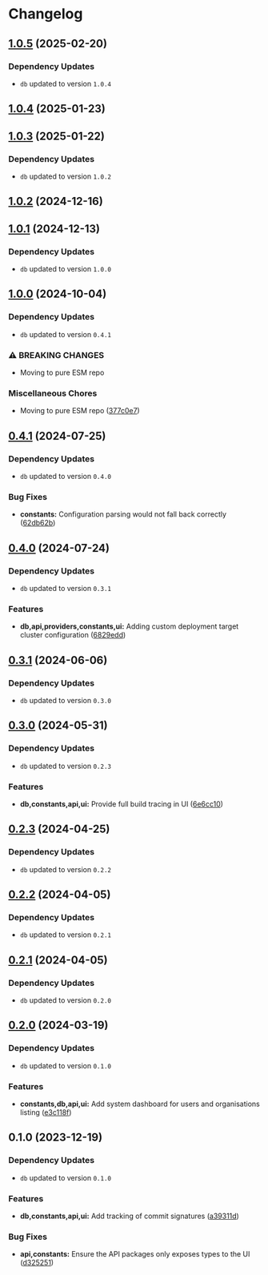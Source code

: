 # Changelog
## [1.0.5](https://github.com/klave-network/platform/compare/constants@1.0.4...constants@1.0.5) (2025-02-20)

### Dependency Updates

* `db` updated to version `1.0.4`
## [1.0.4](https://github.com/klave-network/platform/compare/constants@1.0.3...constants@1.0.4) (2025-01-23)

## [1.0.3](https://github.com/klave-network/platform/compare/constants@1.0.2...constants@1.0.3) (2025-01-22)

### Dependency Updates

* `db` updated to version `1.0.2`
## [1.0.2](https://github.com/klave-network/platform/compare/constants@1.0.1...constants@1.0.2) (2024-12-16)

## [1.0.1](https://github.com/klave-network/platform/compare/constants@1.0.0...constants@1.0.1) (2024-12-13)

### Dependency Updates

* `db` updated to version `1.0.0`
## [1.0.0](https://github.com/klave-network/platform/compare/constants@0.4.1...constants@1.0.0) (2024-10-04)

### Dependency Updates

* `db` updated to version `0.4.1`

### ⚠ BREAKING CHANGES

* Moving to pure ESM repo

### Miscellaneous Chores

* Moving to pure ESM repo ([377c0e7](https://github.com/klave-network/platform/commit/377c0e7413441ad3fbca90ec5967d668d871a98b))

## [0.4.1](https://github.com/klave-network/platform/compare/constants@0.4.0...constants@0.4.1) (2024-07-25)

### Dependency Updates

* `db` updated to version `0.4.0`

### Bug Fixes

* **constants:** Configuration parsing would not fall back correctly ([62db62b](https://github.com/klave-network/platform/commit/62db62b906ecd3d2c44ea22ccd69e33c233059e3))

## [0.4.0](https://github.com/klave-network/platform/compare/constants@0.3.1...constants@0.4.0) (2024-07-24)

### Dependency Updates

* `db` updated to version `0.3.1`

### Features

* **db,api,providers,constants,ui:** Adding custom deployment target cluster configuration ([6829edd](https://github.com/klave-network/platform/commit/6829edd447621c4c479ba0d687ebdc5f1533272c))

## [0.3.1](https://github.com/klave-network/platform/compare/constants@0.3.0...constants@0.3.1) (2024-06-06)

### Dependency Updates

* `db` updated to version `0.3.0`
## [0.3.0](https://github.com/klave-network/platform/compare/constants@0.2.3...constants@0.3.0) (2024-05-31)

### Dependency Updates

* `db` updated to version `0.2.3`

### Features

* **db,constants,api,ui:** Provide full build tracing in UI ([6e6cc10](https://github.com/klave-network/platform/commit/6e6cc10fa13c8c266d78b99697687d8ca1622b8a))

## [0.2.3](https://github.com/klave-network/platform/compare/constants@0.2.2...constants@0.2.3) (2024-04-25)

### Dependency Updates

* `db` updated to version `0.2.2`
## [0.2.2](https://github.com/klave-network/platform/compare/constants@0.2.1...constants@0.2.2) (2024-04-05)

### Dependency Updates

* `db` updated to version `0.2.1`
## [0.2.1](https://github.com/klave-network/platform/compare/constants@0.2.0...constants@0.2.1) (2024-04-05)

### Dependency Updates

* `db` updated to version `0.2.0`
## [0.2.0](https://github.com/klave-network/platform/compare/constants@0.1.0...constants@0.2.0) (2024-03-19)

### Dependency Updates

* `db` updated to version `0.1.0`

### Features

* **constants,db,api,ui:** Add system dashboard for users and organisations listing ([e3c118f](https://github.com/klave-network/platform/commit/e3c118f1b59b88f5293b4904e704c6e88cbd665a))

## 0.1.0 (2023-12-19)

### Dependency Updates

* `db` updated to version `0.1.0`

### Features

* **db,constants,api,ui:** Add tracking of commit signatures ([a39311d](https://github.com/klave-network/platform/commit/a39311d03d2f8fa50983958d4a829ec3ab09565f))


### Bug Fixes

* **api,constants:** Ensure the API packages only exposes types to the UI ([d325251](https://github.com/klave-network/platform/commit/d325251033fd05fa895f5058ef97e15b5ff89d51))
